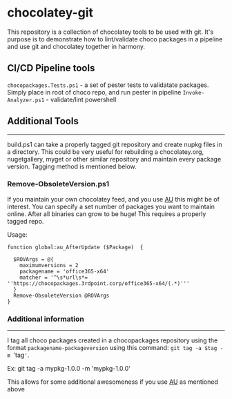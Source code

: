 chocolatey-git
==============

This repository is a collection of chocolatey tools to be used with git. It's purpose is to demonstrate
how to lint/validate choco packages in a pipeline and use git and chocolatey together in harmony.

## CI/CD Pipeline tools

`chocopackages.Tests.ps1` - a set of pester tests to validatate packages.  Simply place in root of choco repo, and run pester in pipeline
`Invoke-Analyzer.ps1` - validate/lint powershell

## Additional Tools
----------------

build.ps1 can take a properly tagged git repository and create nupkg files
in a directory.  This could be very useful for rebuilding a chocolatey.org, nugetgallery, myget
or other similar repository and maintain every package version.  Tagging method is mentioned below.

### Remove-ObsoleteVersion.ps1

If you maintain your own chocolatey feed, and you use [AU](https://github.com/majkinetor/au) this might be of interest.
You can specify a set number of packages you want to maintain online.  After all binaries can grow to be huge!
This requires a properly tagged repo.

Usage:

```
function global:au_AfterUpdate ($Package)  {

  $ROVArgs = @{
    maximumversions = 2
    packagename = 'office365-x64'
    matcher = '^\s*url\s*= ''https://chocopackages.3rdpoint.corp/office365-x64/(.*)'''
  }
  Remove-ObsoleteVersion @ROVArgs
}

````


### Additional information
----------------------

I tag all choco packages created in a chocopackages repository using the format `packagename-packageversion` using this command:
`git tag -a $tag -m `'tag`'`.   

Ex: git tag -a mypkg-1.0.0 -m 'mypkg-1.0.0'

This allows for some additional awesomeness if you use [AU](https://github.com/majkinetor/au) as mentioned above
